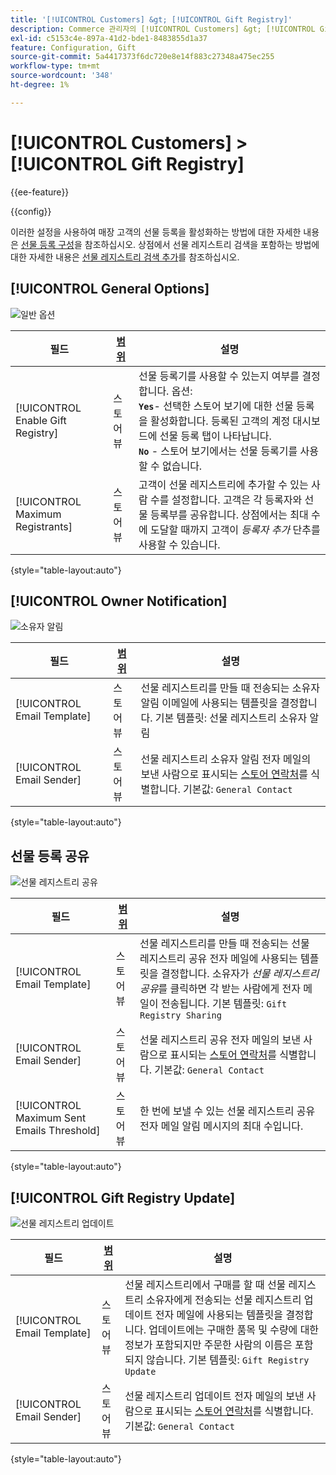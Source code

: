```yaml
---
title: '[!UICONTROL Customers] &gt; [!UICONTROL Gift Registry]'
description: Commerce 관리자의 [!UICONTROL Customers] &gt; [!UICONTROL Gift Registry] 페이지에서 구성 설정을 검토하십시오.
exl-id: c5153c4e-897a-41d2-bde1-8483855d1a37
feature: Configuration, Gift
source-git-commit: 5a4417373f6dc720e8e14f883c27348a475ec255
workflow-type: tm+mt
source-wordcount: '348'
ht-degree: 1%

---
```


# [!UICONTROL Customers] > [!UICONTROL Gift Registry]

{{ee-feature}}

{{config}}

이러한 설정을 사용하여 매장 고객의 선물 등록을 활성화하는 방법에 대한 자세한 내용은 [선물 등록 구성](../../merchandising-promotions/gift-registry-configure.md)을 참조하십시오. 상점에서 선물 레지스트리 검색을 포함하는 방법에 대한 자세한 내용은 [선물 레지스트리 검색 추가](../../merchandising-promotions/gift-registry-search.md)를 참조하십시오.

## [!UICONTROL General Options]

![일반 옵션](./assets/gift-registry-general-options.png)<!-- zoom -->

<!-- [General Options](https://experienceleague.adobe.com/ko/docs/commerce-admin/marketing/merchandising/gift-registry/gift-registry-configure) -->

| 필드 | [범위](../../getting-started/websites-stores-views.md#scope-settings) | 설명 |
|--- |--- |--- |
| [!UICONTROL Enable Gift Registry] | 스토어 뷰 | 선물 등록기를 사용할 수 있는지 여부를 결정합니다. 옵션: <br/>**`Yes`**- 선택한 스토어 보기에 대한 선물 등록을 활성화합니다. 등록된 고객의 계정 대시보드에 선물 등록 탭이 나타납니다.<br/>**`No`** - 스토어 보기에서는 선물 등록기를 사용할 수 없습니다. |
| [!UICONTROL Maximum Registrants] | 스토어 뷰 | 고객이 선물 레지스트리에 추가할 수 있는 사람 수를 설정합니다. 고객은 각 등록자와 선물 등록부를 공유합니다. 상점에서는 최대 수에 도달할 때까지 고객이 _등록자 추가_ 단추를 사용할 수 있습니다. |

{style="table-layout:auto"}

## [!UICONTROL Owner Notification]

![소유자 알림](./assets/gift-registry-owner-notification.png)<!-- zoom -->

<!-- [Owner Notification](https://experienceleague.adobe.com/ko/docs/commerce-admin/marketing/merchandising/gift-registry/gift-registry-configure) -->

| 필드 | [범위](../../getting-started/websites-stores-views.md#scope-settings) | 설명 |
|--- |--- |--- |
| [!UICONTROL Email Template] | 스토어 뷰 | 선물 레지스트리를 만들 때 전송되는 소유자 알림 이메일에 사용되는 템플릿을 결정합니다. 기본 템플릿: 선물 레지스트리 소유자 알림 |
| [!UICONTROL Email Sender] | 스토어 뷰 | 선물 레지스트리 소유자 알림 전자 메일의 보낸 사람으로 표시되는 [스토어 연락처](../../getting-started/store-details.md#store-email-addresses)를 식별합니다. 기본값: `General Contact` |

{style="table-layout:auto"}

## 선물 등록 공유

![선물 레지스트리 공유](./assets/gift-registry-gift-registry-sharing.png)<!-- zoom -->

<!-- Gift Registry Sharing](https://experienceleague.adobe.com/ko/docs/commerce-admin/marketing/merchandising/gift-registry/gift-registry-configure) -->

| 필드 | [범위](../../getting-started/websites-stores-views.md#scope-settings) | 설명 |
|--- |--- |--- |
| [!UICONTROL Email Template] | 스토어 뷰 | 선물 레지스트리를 만들 때 전송되는 선물 레지스트리 공유 전자 메일에 사용되는 템플릿을 결정합니다. 소유자가 _선물 레지스트리 공유_&#x200B;를 클릭하면 각 받는 사람에게 전자 메일이 전송됩니다. 기본 템플릿: `Gift Registry Sharing` |
| [!UICONTROL Email Sender] | 스토어 뷰 | 선물 레지스트리 공유 전자 메일의 보낸 사람으로 표시되는 [스토어 연락처](../../getting-started/store-details.md#store-email-addresses)를 식별합니다. 기본값: `General Contact` |
| [!UICONTROL Maximum Sent Emails Threshold] | 스토어 뷰 | 한 번에 보낼 수 있는 선물 레지스트리 공유 전자 메일 알림 메시지의 최대 수입니다. |

{style="table-layout:auto"}

## [!UICONTROL Gift Registry Update]

![선물 레지스트리 업데이트](./assets/gift-registry-gift-registry-update.png)<!-- zoom -->

<!-- [Gift Registry Update](https://experienceleague.adobe.com/ko/docs/commerce-admin/marketing/merchandising/gift-registry/gift-registry-configure) -->

| 필드 | [범위](../../getting-started/websites-stores-views.md#scope-settings) | 설명 |
|--- |--- |--- |
| [!UICONTROL Email Template] | 스토어 뷰 | 선물 레지스트리에서 구매를 할 때 선물 레지스트리 소유자에게 전송되는 선물 레지스트리 업데이트 전자 메일에 사용되는 템플릿을 결정합니다. 업데이트에는 구매한 품목 및 수량에 대한 정보가 포함되지만 주문한 사람의 이름은 포함되지 않습니다. 기본 템플릿: `Gift Registry Update` |
| [!UICONTROL Email Sender] | 스토어 뷰 | 선물 레지스트리 업데이트 전자 메일의 보낸 사람으로 표시되는 [스토어 연락처](../../getting-started/store-details.md#store-email-addresses)를 식별합니다. 기본값: `General Contact` |

{style="table-layout:auto"}

